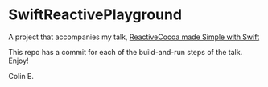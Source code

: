 SwiftReactivePlayground
=======================

A project that accompanies my talk, [ReactiveCocoa made Simple with Swift](http://www.slideshare.net/colineberhardt/reactive-cocoa-made-simple-with-swift)

This repo has a commit for each of the build-and-run steps of the talk. Enjoy!

Colin E.
